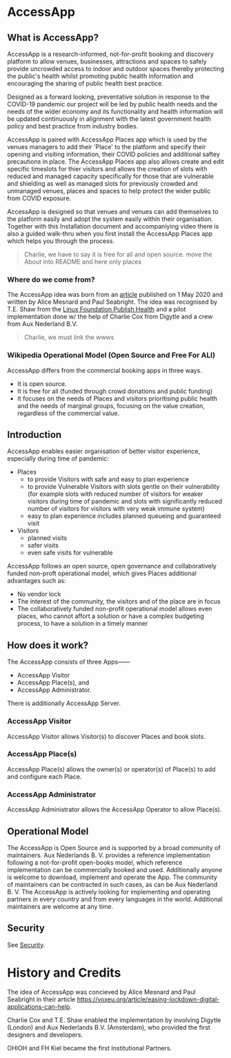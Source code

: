 # AccessApp

## What is AccessApp?

AccessApp is a research-informed, not-for-profit booking and discovery platform to allow venues, businesses, attractions and spaces to safely provide uncrowded access to indoor and outdoor spaces thereby protecting the public's health whilst promoting public health information and encouraging the sharing of public health best practice.

Designed as a forward looking, preventative solution in response to the COVID-19 pandemic our project will be led by public health needs and the needs of the wider economy and its functionality and health information will be updated continuously in alignment with the latest government health policy and best practice from industry bodies.

AccessApp is paired with AccessApp Places app which is used by the venues managers to add their 'Place' to the platform and specify their opening and visiting information, their COVID policies and additional saftey precautions in place. The AccessApp Places app also allows create and edit specific timeslots for thier visitors and allows the creation of slots with reduced and managed capacity specifically for those that are vulnerable and shielding as well as managed slots for previously crowded and unmanaged venues, places and spaces to help protect the wider public from COVID exposure.

AccessApp is designed so that venues and venues can add themselves to the platform easily and adopt the system easily within their organisation. Together with this Installation document and accompaniying video there is also a guided walk-thru when you first install the AccessApp Places app which helps you through the process.

> Charlie, we have to say it is free for all and open source.
> move the About into README and here only places

### Where do we come from?

The AccessApp idea was born from an [article](https://voxeu.org/article/easing-lockdown-digital-applications-can-help) published on 1 May 2020 and written by Alice Mesnard and Paul Seabright. The idea was recognised by T.E. Shaw from the [Linux Foundation Publish Health](https://www.lfph.io) and a pilot implementation done w/ the help of Charlie Cox from Digytle and a crew from Aux Nederland B.V.

> Charlie, we must link the wwws

### Wikipedia Operational Model (Open Source and Free For ALl)

AccessApp differs from the commercial booking apps in three ways.

* It is open source.
* It is free for all (funded through crowd donations and public funding)
* It focuses on the needs of Places and visitors prioritising public health and the needs of marginal groups, focusing on the value creation, regardless of the commercial value.

## Introduction

AccessApp enables easier organisation of better visitor experience, especially during time of pandemic:

* Places
  * to provide Visitors with safe and easy to plan experience
  * to provide Vulnerable Visitors with slots gentle on their vulnerability (for example slots with reduced number of visitors for weaker visitors during time of pandemic and slots with significantly reduced number of visitors for visitors with very weak immune system)
  * easy to plan experience includes planned queueing and guaranteed visit
* Visitors
  * planned visits
  * safer visits
  * even safe visits for vulnerable

AccessApp follows an open source, open governance and collaboratively funded non-proft operational model, which gives Places additional advantages such as:

* No vendor lock
* The interest of the community, the visitors and of the place are in focus
* The collaboratively funded non-profit operational model allows even places, who cannot affort a solution or have a complex budgeting process, to have a solution in a timely manner

## How does it work?

The AccessApp consists of three Apps——

- AccessApp Visitor
- AccessApp Place(s), and
- AccessApp Administrator.

There is additionally AccessApp Server.

### AccessApp Visitor

AccessApp Visitor allows Visitor(s) to discover Places and book slots.

### AccessApp Place(s)

AccessApp Place(s) allows the owner(s) or operator(s) of Place(s) to add and configure each Place.

### AccessApp Administrator

AccessApp Administrator allows the AccessApp Operator to allow Place(s).

## Operational Model

The AccessApp is Open Source and is supported by a broad community of maintainers. Aux Nederlands B. V. provides a reference implementation following a not-for-profit open-books model, which reference implementation can be commercially booked and used. Additionally anyone is welcome to download, implement and operate the App. The community of maintainers can be contracted in such cases, as can be Aux Nederland B. V. The AccessApp is actively looking for implementing and operating partners in every country and from every languages in the world. Additional maintainers are welcome at any time.

## Security

See [Security](security.md).

# History and Credits

The idea of AccessApp was concieved by Alice Mesnard and Paul Seabright in their article https://voxeu.org/article/easing-lockdown-digital-applications-can-help.

Charlie Cox and T.E. Shaw enabled the implementation by involving Digytle (London) and Aux Nederlands B.V. (Amsterdam), who provided the first designers and developers.

OHIOH and FH Kiel became the first Institutional Partners.
